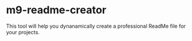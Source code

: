 # m9-readme-creator
This tool will help you dynanamically create a professional ReadMe file for your projects.
